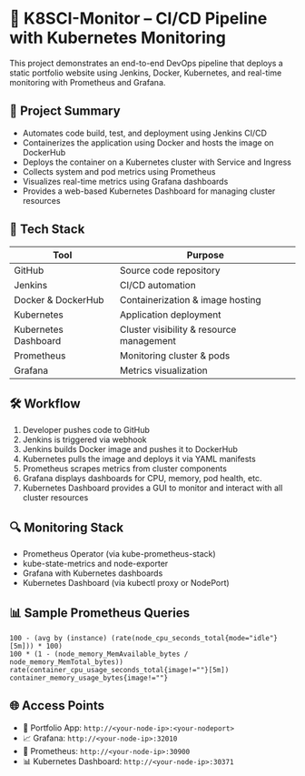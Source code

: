 # 🚀 K8SCI-Monitor – CI/CD Pipeline with Kubernetes Monitoring

This project demonstrates an end-to-end DevOps pipeline that deploys a static portfolio website using Jenkins, Docker, Kubernetes, and real-time monitoring with Prometheus and Grafana.

## 📌 Project Summary

- Automates code build, test, and deployment using Jenkins CI/CD
- Containerizes the application using Docker and hosts the image on DockerHub
- Deploys the container on a Kubernetes cluster with Service and Ingress
- Collects system and pod metrics using Prometheus
- Visualizes real-time metrics using Grafana dashboards
- Provides a web-based Kubernetes Dashboard for managing cluster resources

## 🧰 Tech Stack

| Tool                  | Purpose                              |
|-----------------------|--------------------------------------|
| GitHub                | Source code repository               |
| Jenkins               | CI/CD automation                     |
| Docker & DockerHub    | Containerization & image hosting     |
| Kubernetes            | Application deployment               |
| Kubernetes Dashboard  | Cluster visibility & resource management |
| Prometheus            | Monitoring cluster & pods            |
| Grafana               | Metrics visualization                |

## 🛠️ Workflow

1. Developer pushes code to GitHub
2. Jenkins is triggered via webhook
3. Jenkins builds Docker image and pushes it to DockerHub
4. Kubernetes pulls the image and deploys it via YAML manifests
5. Prometheus scrapes metrics from cluster components
6. Grafana displays dashboards for CPU, memory, pod health, etc.
7. Kubernetes Dashboard provides a GUI to monitor and interact with all cluster resources

## 🔍 Monitoring Stack

- Prometheus Operator (via kube-prometheus-stack)
- kube-state-metrics and node-exporter
- Grafana with Kubernetes dashboards
- Kubernetes Dashboard (via kubectl proxy or NodePort)

## 📊 Sample Prometheus Queries

```promql
100 - (avg by (instance) (rate(node_cpu_seconds_total{mode="idle"}[5m])) * 100)
100 * (1 - (node_memory_MemAvailable_bytes / node_memory_MemTotal_bytes))
rate(container_cpu_usage_seconds_total{image!=""}[5m])
container_memory_usage_bytes{image!=""}
```


## 🌐 Access Points
- 📁 Portfolio App:
  ```http://<your-node-ip>:<your-nodeport>```
- 📈 Grafana:
  ```http://<your-node-ip>:32010```
- 📡 Prometheus:
  ```http://<your-node-ip>:30900```
- 📊 Kubernetes Dashboard:
  ```http://<your-node-ip>:30371```

  
